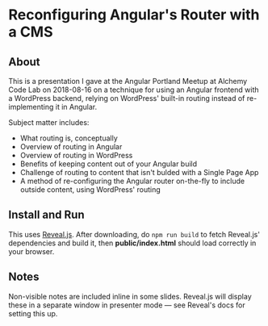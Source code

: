 # Reconfiguring Angular's Router with a CMS

## About

This is a presentation I gave at the Angular Portland Meetup at Alchemy Code Lab on 2018-08-16 on a technique for using an Angular frontend with a WordPress backend, relying on WordPress' built-in routing instead of re-implementing it in Angular. 

Subject matter includes:

- What routing is, conceptually
- Overview of routing in Angular
- Overview of routing in WordPress
- Benefits of keeping content out of your Angular build
- Challenge of routing to content that isn't bulded with a Single Page App 
- A method of re-configuring the Angular router on-the-fly to include outside content, using WordPress' routing

## Install and Run

This uses [Reveal.js](). After downloading, do `npm run build` to fetch Reveal.js' dependencies and build it, then **public/index.html** should load correctly in your browser.

## Notes

Non-visible notes are included inline in some slides. Reveal.js will display these in a separate window in presenter mode — see Reveal's docs for setting this up.

